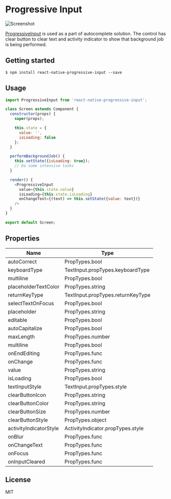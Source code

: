
# Progressive Input
![Screenshot](https://github.com/khaiql/react-native-progressive-input/blob/master/screenshot.gif)

[ProgressiveInput](https://github.com/khaiql/react-native-progressive-input) is used as a part of autocomplete solution. The control has clear button to clear text and activity indicator to show that background job is being performed.

## Getting started

`$ npm install react-native-progressive-input --save`

## Usage
```javascript
import ProgressiveInput from 'react-native-progressive-input';

class Screen extends Component {
  constructor(props) {
    super(props);

    this.state = {
      value: '',
      isLoading: false
    };
  }

  performBackgroundJob() {
    this.setState({isLoading: true});
    // Do some intensive tasks
  }

  render() {
    <ProgressiveInput
      value={this.state.value}
      isLoading={this.state.isLoading}
      onChangeText={(text) => this.setState({value: text})}
    />
  }
}

export default Screen;
```

## Properties

| Name                   | Type                              |
|------------------------|-----------------------------------|
| autoCorrect            | PropTypes.bool                    |
| keyboardType           | TextInput.propTypes.keyboardType  |
| multiline              | PropTypes.bool                    |
| placeholderTextColor   | PropTypes.string                  |
| returnKeyType          | TextInput.propTypes.returnKeyType |
| selectTextOnFocus      | PropTypes.bool                    |
| placeholder            | PropTypes.string                  |
| editable               | PropTypes.bool                    |
| autoCapitalize         | PropTypes.bool                    |
| maxLength              | PropTypes.number                  |
| multiline              | PropTypes.bool                    |
| onEndEditing           | PropTypes.func                    |
| onChange               | PropTypes.func                    |
| value                  | PropTypes.string                  |
| isLoading              | PropTypes.bool                    |
| textInputStyle         | TextInput.propTypes.style         |
| clearButtonIcon        | PropTypes.string                  |
| clearButtonColor       | PropTypes.string                  |
| clearButtonSize        | PropTypes.number                  |
| clearButtonStyle       | PropTypes.object                  |
| activityIndicatorStyle | ActivityIndicator.propTypes.style |
| onBlur                 | PropTypes.func                    |
| onChangeText           | PropTypes.func                    |
| onFocus                | PropTypes.func                    |
| onInputCleared         | PropTypes.func                    |

## License
MIT
